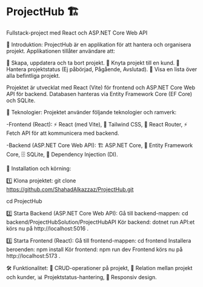 # ProjectHub 🏗️
Fullstack-project med React och ASP.NET Core Web API

📌 Introduktion:
ProjectHub är en applikation för att hantera och organisera projekt. Applikationen tillåter användare att:

📌 Skapa, uppdatera och ta bort projekt.
📌 Knyta projekt till en kund.
📌 Hantera projektstatus (Ej påbörjad, Pågående, Avslutad).
📌 Visa en lista över alla befintliga projekt.

Projektet är utvecklat med React (Vite) för frontend och ASP.NET Core Web API för backend.
Databasen hanteras via Entity Framework Core (EF Core) och SQLite.

📂 Teknologier:
Projektet använder följande teknologier och ramverk:

-Frontend (React):
⚡ React (med Vite),
🎨 Tailwind CSS,
🔗 React Router,
⚡ Fetch API för att kommunicera med backend.

-Backend (ASP.NET Core Web API):
🏗️ ASP.NET Core,
🔄 Entity Framework Core,
🗄️ SQLite,
🔐 Dependency Injection (DI).


🚀 Installation och körning:

1️⃣ Klona projektet: 
git clone https://github.com/ShahadAlkazzaz/ProjectHub.git

cd ProjectHub

2️⃣ Starta Backend (ASP.NET Core Web API):
Gå till backend-mappen:
cd backend/ProjectHubSolution/ProjectHubAPI
Kör backend:
dotnet run
API:et körs nu på http://localhost:5016 .

3️⃣ Starta Frontend (React):
Gå till frontend-mappen:
cd frontend
Installera beroenden:
npm install
Kör frontend:
npm run dev
Frontend körs nu på http://localhost:5173 .

🛠️ Funktionalitet:
📝 CRUD-operationer på projekt,
🔄 Relation mellan projekt och kunder,
📊 Projektstatus-hantering,
🎨 Responsiv design.


